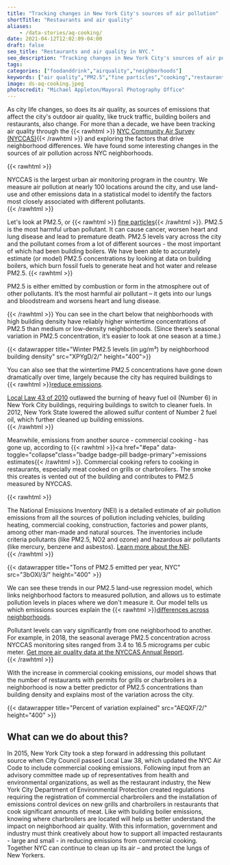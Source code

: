 ```yaml
---
title: "Tracking changes in New York City's sources of air pollution"
shortTitle: "Restaurants and air quality"
aliases:
    - /data-stories/aq-cooking/
date: 2021-04-12T12:02:09-04:00
draft: false
seo_title: "Restaurants and air quality in NYC."
seo_description: "Tracking changes in New York City's sources of air pollution."
tags: 
categories: ["foodanddrink","airquality","neighborhoods"]
keywords: ["air quality","PM2.5","fine particles","cooking","restaurants","buildings","density","emissions","pollution","air pollution", "lungs","breathing"]
image: ds-aq-cooking.jpeg
photocredit: "Michael Appleton/Mayoral Photography Office"
---
```

As city life changes, so does its air quality, as sources of emissions that affect the city's outdoor air quality, like truck traffic, building boilers and restaurants, also change. For more than a decade, we have been tracking air quality through the {{< rawhtml >}}  <a href="#NYCCAS" data-toggle="collapse" class="badge badge-pill badge-primary">NYC Community Air Survey (NYCCAS)</a>{{< /rawhtml >}} and exploring the factors that drive neighborhood differences. We have found some interesting changes in the sources of air pollution across NYC neighborhoods.

{{< rawhtml >}}
<div id="NYCCAS" class="collapse mb-2 drawerbg px-2 py-2 mx-2 fs-sm">
NYCCAS is the largest urban air monitoring program in the country. We measure air
pollution at nearly 100 locations
around the city, and use land-use and other emissions data in a statistical model to
identify the
factors most closely associated with
different pollutants.
</div>
{{< /rawhtml >}}

Let's look at PM2.5, or {{< rawhtml >}}  <a href="#pm25" data-toggle="collapse" class="badge badge-pill badge-primary">fine particles</a>{{< /rawhtml >}}. PM2.5 is the most harmful urban pollutant. It can cause cancer, worsen heart and lung disease and lead to premature death. PM2.5 levels vary across the city and the pollutant comes from a lot of different sources - the most important of which had been building boilers. We have been able to accurately estimate (or model) PM2.5 concentrations by looking at data on building boilers, which burn fossil fuels to generate heat and hot water and release PM2.5.
{{< rawhtml >}}
<div class="collapse mb-2 drawerbg px-2 py-2 mx-2 fs-sm" id="pm25">
PM2.5 is either emitted by combustion or form in the atmosphere out of other
pollutants. It’s the most harmful air
pollutant – it gets into our lungs and bloodstream and worsens heart and lung
disease.
</div>

{{< /rawhtml >}}
You can see in the chart below that neighborhoods with high building density have reliably higher wintertime concentrations of PM2.5 than medium or low-density neighborhoods. (Since there’s seasonal variation in PM2.5 concentration, it’s easier to look at one season at a time.)

{{< datawrapper title="Winter PM2.5 levels (in µg/m³) by neighborhood building density" src="XPYgD/2/" height="400">}}

You can also see that the wintertime PM2.5 concentrations have gone down dramatically over time, largely because the city has required buildings to {{< rawhtml >}}<a href="#laws" data-toggle="collapse" class="badge badge-pill badge-primary">reduce emissions</a>.</p>

<div id="laws" class="collapse mb-2 drawerbg px-2 py-2 mx-2 fs-sm">
<a href="https://www1.nyc.gov/assets/dep/downloads/pdf/air/local-law-43-biodiesel-fuel-requirement.pdf">Local Law 43 of 2010</a> outlawed the burning of heavy fuel oil (Number 6) in New York
City buildings, requiring buildings to switch to cleaner fuels. In 2012, New York State lowered the allowed sulfur content of Number 2 fuel oil, which further cleaned up building emissions.
</div>{{< /rawhtml >}}

Meanwhile, emissions from another source - commercial cooking - has gone up, according to {{< rawhtml >}}<a href="#epa" data-toggle="collapse"class="badge badge-pill badge-primary">emissions estimates</a>{{< /rawhtml >}}. Commercial cooking refers to cooking in restaurants, especially meat cooked on grills or charbroilers. The smoke this creates is vented out of the building and contributes to PM2.5 measured by NYCCAS.

{{< rawhtml >}}
<div id="epa" class="collapse mb-2 drawerbg px-2 py-2 mx-2 fs-sm">
The National Emissions Inventory (NEI) is a detailed estimate of air pollution
emissions from all the sources of
pollution including vehicles, building heating, commercial cooking, construction,
factories and power plants, among
other man-made and natural sources. The inventories include criteria pollutants
(like PM2.5, NO2 and ozone) and
hazardous air pollutants (like mercury, benzene and asbestos). <a
href="https://www.epa.gov/air-emissions-inventories/national-emissions-inventory-nei">Learn
more about the NEI</a>.
</div>
{{< /rawhtml >}}

{{< datawrapper title="Tons of PM2.5 emitted per year, NYC" src="3bOXl/3/" height="400" >}}

We can see these trends in our PM2.5 land-use regression model, which links neighborhood factors to measured pollution, and allows us to estimate pollution levels in places where we don't measure it. Our model tells us which emissions sources explain the {{< rawhtml >}}<a href="#var" data-toggle="collapse" class="badge badge-pill badge-primary">differences across neighborhoods</a>.
</p>

<div id="var" class="collapse mb-2 drawerbg px-2 py-2 mx-2 fs-sm"> Pollutant levels
can vary significantly from one neighborhood to another. For example, in 2018, the
seasonal average PM2.5 concentration across NYCCAS monitoring sites ranged from 3.4
to 16.5 micrograms per cubic meter. <a
href="https://nyccas.cityofnewyork.us/nyccas2020/web/report">Get more air
quality data at the NYCCAS Annual Report</a>.
</div>
{{< /rawhtml >}}

With the increase in commercial cooking emissions, our model shows that the number of restaurants with permits for grills or charbroilers in a neighborhood is now a better predictor of PM2.5 concentrations than building density and explains most of the variation across the city.

{{< datawrapper title="Percent of variation explained" src="AEQXF/2/" height="400" >}}

## What can we do about this?

In 2015, New York City took a step forward in addressing this pollutant source when City Council passed Local Law 38, which updated the NYC Air Code to include commercial cooking emissions. Following input from an advisory committee made up of representatives from health and environmental organizations, as well as the restaurant industry, the New York City Department of Environmental Protection created regulations requiring the registration of commercial charbroilers and the installation of emissions control devices on new grills and charbroilers in restaurants that cook significant amounts of meat. Like with building boiler emissions, knowing where charbroilers are located will help us better understand the impact on neighborhood air quality. With this information, government and industry must think creatively about how to support all impacted restaurants - large and small - in reducing emissions from commercial cooking. Together NYC can continue to clean up its air – and protect the lungs of New Yorkers.
